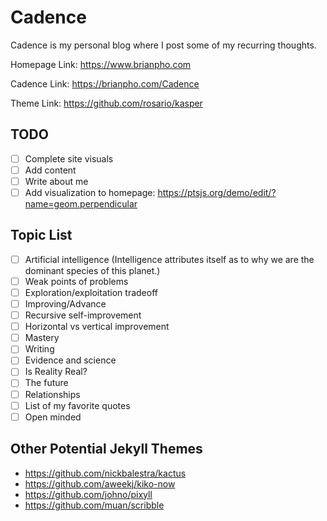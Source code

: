 # Cadence

Cadence is my personal blog where I post some of my recurring thoughts.

Homepage Link:  <https://www.brianpho.com>

Cadence Link: <https://brianpho.com/Cadence>

Theme Link: <https://github.com/rosario/kasper>

## TODO

- [ ] Complete site visuals
- [ ] Add content
- [ ] Write about me
- [ ] Add visualization to homepage: <https://ptsjs.org/demo/edit/?name=geom.perpendicular>

## Topic List

- [ ] Artificial intelligence (Intelligence attributes itself as to why we are the dominant species of this planet.)
- [ ] Weak points of problems
- [ ] Exploration/exploitation tradeoff
- [ ] Improving/Advance
- [ ] Recursive self-improvement
- [ ] Horizontal vs vertical improvement
- [ ] Mastery
- [ ] Writing
- [ ] Evidence and science
- [ ] Is Reality Real?
- [ ] The future
- [ ] Relationships
- [ ] List of my favorite quotes
- [ ] Open minded

## Other Potential Jekyll Themes

- <https://github.com/nickbalestra/kactus>
- <https://github.com/aweekj/kiko-now>
- <https://github.com/johno/pixyll>
- <https://github.com/muan/scribble>
